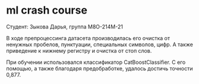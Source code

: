 # ml crash course

Студент: Зыкова Дарья, группа М8О-214М-21

В ходе препроцессинга датасета производилась его очистка от ненужных пробелов, пунктуации, специальных символов, цифр. А также приведение к нижнему регистру и очистка от стоп слов.

При обучении использовался классификатор CatBoostClassifier. С его помощью, а также благодаря предобработке, удалось достичь точности 0,877.
